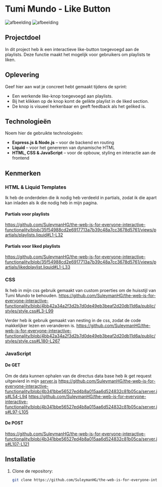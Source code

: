 # Tumi Mundo - Like Button

![afbeelding](https://github.com/user-attachments/assets/547176c8-d798-49e7-bdd8-fefe012e9ccc)
![afbeelding](https://github.com/user-attachments/assets/720e5859-ac88-4616-911b-50c492aabe59)



## Projectdoel
In dit project heb ik een interactieve like-button toegevoegd aan de playlists. Deze functie maakt het mogelijk voor gebruikers om playlists te liken.

## Oplevering
Geef hier aan wat je concreet hebt gemaakt tijdens de sprint:
- Een werkende like-knop toegevoegd aan playlists.
- Bij het klikken op de knop komt de gelikte playlist in de liked section.
- De knop is visueel herkenbaar en geeft feedback als het geliked is.

## Technologieën
Noem hier de gebruikte technologieën:
- **Express.js & Node.js** – voor de backend en routing
- **Liquid** – voor het genereren van dynamische HTML
- **HTML, CSS & JavaScript** – voor de opbouw, styling en interactie aan de frontend

## Kenmerken

### HTML & Liquid Templates
Ik heb de onderdelen die ik nodig heb verdeeld in partials, zodat ik die apart kan inladen als ik die nodig heb in mijn pagina.
#### Partials voor playlists
https://github.com/SuleymanHG/the-web-is-for-everyone-interactive-functionality/blob/35f54988cd2e6917713a7b39c48a7cc3678d5761/views/partials/playlists.liquid#L1-L32

#### Partials voor liked playlists
https://github.com/SuleymanHG/the-web-is-for-everyone-interactive-functionality/blob/35f54988cd2e6917713a7b39c48a7cc3678d5761/views/partials/likedplaylist.liquid#L1-L33

### CSS
Ik heb in mijn css gebruik gemaakt van custom proerties om de huisstijl van Tumi Mundo te behouden.
https://github.com/SuleymanHG/the-web-is-for-everyone-interactive-functionality/blob/4bb42a34a2f3d2b7d0de49eb3beaf2d20db11d6a/public/styles/style.css#L3-L99

Verder heb ik gebruik gemaakt van nesting in de css, zodat de code makkelijker lezen en veranderen is.
https://github.com/SuleymanHG/the-web-is-for-everyone-interactive-functionality/blob/4bb42a34a2f3d2b7d0de49eb3beaf2d20db11d6a/public/styles/style.css#L180-L267

### JavaScript

#### De GET
Om de data kunnen ophalen van de directus data base heb ik get request uitgevierd in mijn [server.js](https://github.com/SuleymanHG/the-web-is-for-everyone-interactive-functionality/blob/main/server.js)
https://github.com/SuleymanHG/the-web-is-for-everyone-interactive-functionality/blob/4b341bbe56527ed4b8a015aa6d524832c81b05ca/server.js#L54-L94
https://github.com/SuleymanHG/the-web-is-for-everyone-interactive-functionality/blob/4b341bbe56527ed4b8a015aa6d524832c81b05ca/server.js#L97-L105

#### De POST
https://github.com/SuleymanHG/the-web-is-for-everyone-interactive-functionality/blob/4b341bbe56527ed4b8a015aa6d524832c81b05ca/server.js#L107-L121


## Installatie
1. Clone de repository:
   ```bash
   git clone https://github.com/SuleymanHG/the-web-is-for-everyone-interactive-functionality.git
